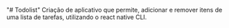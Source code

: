 "# Todolist"
Criação de aplicativo que permite, adicionar  e remover itens de uma lista de tarefas, utilizando o react native CLI.
